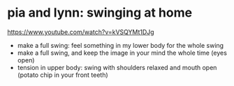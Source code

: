 # pia and lynn: swinging at home 

https://www.youtube.com/watch?v=kVSQYMt1DJg

- make a full swing: feel something in my lower body for the whole swing
- make a full swing, and keep the image in your mind the whole time (eyes open)
- tension in upper body: swing with shoulders relaxed and mouth open (potato chip in your front teeth)
